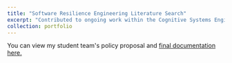 ```yaml
---
title: "Software Resilience Engineering Literature Search"
excerpt: "Contributed to ongoing work within the Cognitive Systems Engineering Laboratory through compiling and summarizing scholarly work surrounding distributed coordinative and collaborative behavior of DevOps software engineers.<br/><img src='/images/software.jpeg'>"
collection: portfolio
---
```




You can view my student team's policy proposal and [final documentation here.](/files/SRE.pdf)
